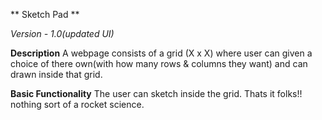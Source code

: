 ** Sketch Pad **

*Version - 1.0(updated UI)*

**Description**
A webpage consists of a grid (X x X) where user can given a choice of there own(with how many rows & columns they want) and can drawn inside that grid.

**Basic Functionality**
The user can sketch inside the grid. 
Thats it folks!! nothing sort of a rocket science.